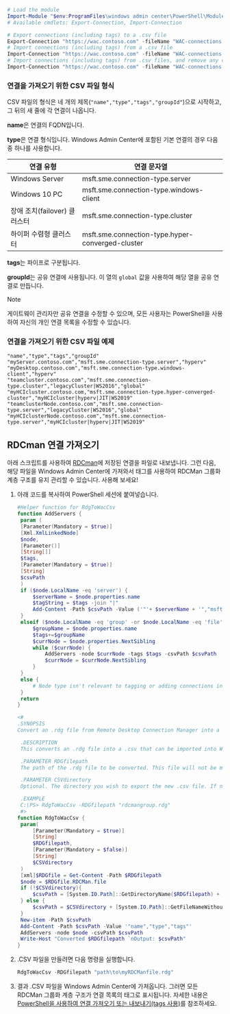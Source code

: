 ```powershell
# Load the module
Import-Module "$env:ProgramFiles\windows admin center\PowerShell\Modules\ConnectionTools"
# Available cmdlets: Export-Connection, Import-Connection

# Export connections (including tags) to a .csv file
Export-Connection "https://wac.contoso.com" -fileName "WAC-connections.csv"
# Import connections (including tags) from a .csv file
Import-Connection "https://wac.contoso.com" -fileName "WAC-connections.csv"
# Import connections (including tags) from .csv files, and remove any connections that are not explicitly in the imported file using the -prune switch parameter 
Import-Connection "https://wac.contoso.com" -fileName "WAC-connections.csv" -prune
```
### <a name="csv-file-format-for-importing-connections"></a>연결을 가져오기 위한 CSV 파일 형식

CSV 파일의 형식은 네 개의 제목(```"name","type","tags","groupId"```)으로 시작하고, 그 뒤의 새 줄에 각 연결이 나옵니다.

**name**은 연결의 FQDN입니다.

**type**은 연결 형식입니다. Windows Admin Center에 포함된 기본 연결의 경우 다음 중 하나를 사용합니다.

| 연결 유형 | 연결 문자열 |
|------|-------------------------------|
| Windows Server | msft.sme.connection-type.server |
| Windows 10 PC | msft.sme.connection-type.windows-client |
| 장애 조치(failover) 클러스터 | msft.sme.connection-type.cluster |
| 하이퍼 수렴형 클러스터 | msft.sme.connection-type.hyper-converged-cluster |

**tags**는 파이프로 구분됩니다.

**groupId**는 공유 연결에 사용됩니다. 이 열의 ```global``` 값을 사용하여 해당 열을 공유 연결로 만듭니다.

> [!NOTE]
> 게이트웨이 관리자만 공유 연결을 수정할 수 있으며, 모든 사용자는 PowerShell을 사용하여 자신의 개인 연결 목록을 수정할 수 있습니다.

### <a name="example-csv-file-for-importing-connections"></a>연결을 가져오기 위한 CSV 파일 예제

```
"name","type","tags","groupId"
"myServer.contoso.com","msft.sme.connection-type.server","hyperv"
"myDesktop.contoso.com","msft.sme.connection-type.windows-client","hyperv"
"teamcluster.contoso.com","msft.sme.connection-type.cluster","legacyCluster|WS2016","global"
"myHCIcluster.contoso.com,"msft.sme.connection-type.hyper-converged-cluster","myHCIcluster|hyperv|JIT|WS2019"
"teamclusterNode.contoso.com","msft.sme.connection-type.server","legacyCluster|WS2016","global"
"myHCIclusterNode.contoso.com","msft.sme.connection-type.server","myHCIcluster|hyperv|JIT|WS2019"
```

## <a name="import-rdcman-connections"></a>RDCman 연결 가져오기

아래 스크립트를 사용하여 [RDCman](https://blogs.technet.microsoft.com/rmilne/2014/11/19/remote-desktop-connection-manager-download-rdcman-2-7/)에 저장된 연결을 파일로 내보냅니다. 그런 다음, 해당 파일을 Windows Admin Center에 가져와서 태그를 사용하여 RDCMan 그룹화 계층 구조를 유지 관리할 수 있습니다. 사용해 보세요!

1. 아래 코드를 복사하여 PowerShell 세션에 붙여넣습니다.

   ```powershell
   #Helper function for RdgToWacCsv
   function AddServers {
    param (
    [Parameter(Mandatory = $true)]
    [Xml.XmlLinkedNode]
    $node,
    [Parameter()]
    [String[]]
    $tags,
    [Parameter(Mandatory = $true)]
    [String]
    $csvPath
    )
    if ($node.LocalName -eq 'server') {
        $serverName = $node.properties.name
        $tagString = $tags -join "|"
        Add-Content -Path $csvPath -Value ('"'+ $serverName + '","msft.sme.connection-type.server","'+ $tagString +'"')
    } 
    elseif ($node.LocalName -eq 'group' -or $node.LocalName -eq 'file') {
        $groupName = $node.properties.name
        $tags+=$groupName
        $currNode = $node.properties.NextSibling
        while ($currNode) {
            AddServers -node $currNode -tags $tags -csvPath $csvPath
            $currNode = $currNode.NextSibling
        }
    } 
    else {
        # Node type isn't relevant to tagging or adding connections in WAC
    }
    return
   }

   <#
   .SYNOPSIS
   Convert an .rdg file from Remote Desktop Connection Manager into a .csv that can be imported into Windows Admin Center, maintaining groups via server tags. This will not modify the existing .rdg file and will create a new .csv file

    .DESCRIPTION
    This converts an .rdg file into a .csv that can be imported into Windows Admin Center.

    .PARAMETER RDGfilepath
    The path of the .rdg file to be converted. This file will not be modified, only read.

    .PARAMETER CSVdirectory
    Optional. The directory you wish to export the new .csv file. If not provided, the new file is created in the same directory as the .rdg file.

    .EXAMPLE
    C:\PS> RdgToWacCsv -RDGfilepath "rdcmangroup.rdg"
    #>
   function RdgToWacCsv {
    param(
        [Parameter(Mandatory = $true)]
        [String]
        $RDGfilepath,
        [Parameter(Mandatory = $false)]
        [String]
        $CSVdirectory
    )
    [xml]$RDGfile = Get-Content -Path $RDGfilepath
    $node = $RDGfile.RDCMan.file
    if (!$CSVdirectory){
        $csvPath = [System.IO.Path]::GetDirectoryName($RDGfilepath) + [System.IO.Path]::GetFileNameWithoutExtension($RDGfilepath) + "_WAC.csv"
    } else {
        $csvPath = $CSVdirectory + [System.IO.Path]::GetFileNameWithoutExtension($RDGfilepath) + "_WAC.csv"
    }
    New-item -Path $csvPath
    Add-Content -Path $csvPath -Value '"name","type","tags"'
    AddServers -node $node -csvPath $csvPath
    Write-Host "Converted $RDGfilepath `nOutput: $csvPath"
   }
   ```

2. .CSV 파일을 만들려면 다음 명령을 실행합니다.

   ```powershell
   RdgToWacCsv -RDGfilepath "path\to\myRDCManfile.rdg"
   ```

3. 결과 .CSV 파일을 Windows Admin Center에 가져옵니다. 그러면 모든 RDCMan 그룹화 계층 구조가 연결 목록의 태그로 표시됩니다. 자세한 내용은 [PowerShell을 사용하여 연결 가져오기 또는 내보내기(tags 사용)](#use-powershell-to-import-or-export-your-connections-with-tags)를 참조하세요.